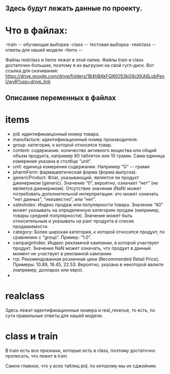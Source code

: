 ## Здесь будут лежать данные по проекту.

# Что в файлах:
-train -- обучающая выборка
-class -- тестовая выборка
-realclass -- ответы для нашей модели
-items -- 

Файлы realclass и items лежат в этой папке.
Файлы train и class достаточно большие, поэтому я их выгрузил на свой гугл-диск. Вот ссылка для скачивания: https://drive.google.com/drive/folders/1B4hBAkFQI6IO53kG9cXKA6LubPenUwyR?usp=drive_link

## Описание переменных в файлах

# items
- pid: идентификаицонный номер товара.
- manufacture: идентификационный номер производителя.
- group: категория, к которой относится товар.
- content: содержание. количество активного вещества или общий объем продукта, например 80 таблеток или 10 грамм. Сама единица измерения указана в столбце “unit”.
- unit: единица измерения содержания. Например "G" -- грамм
- pharmForm: фармацевтическая форма (форма выпуска).
- genericProduct: Флаг, указывающий, является ли продукт дженериком (generic). Значение “0”, вероятно, означает “нет” (не является дженериком). Отсутствие значения (NaN) может потребовать дополнительной интерпретации: это может означать “нет данных”, “неизвестно”, или “нет”.
- salesIndex: Индекс продаж или популярности товара. Значение “40” может указывать на определенную категорию продаж (например, товары средней популярности). Значение может быть относительным и указывать на ранг продукта в списке продаваемости.
- category: Более широкая категория, к которой относится продукт, по сравнению с “group”. Пример: “1.0”. 
- campaignIndex: Индекс рекламной кампании, в которой участвует продукт. Значение NaN может означать, что продукт в данный момент не участвует в рекламной кампании.
- rrp: Рекомендованная розничная цена (Recommended Retail Price). Примеры: 10.89, 16.45, 22.53. Вероятно, указана в некоторой валюте (например, долларах или евро).
- 
# realclass

Здесь лежат идентификационные номера и real_revenue, то есть, по сути правильные ответы для нашей модели.

# class и train

В train есть все признаки, которые есть в class, поэтому достаточно прописать, что лежит в train

Самое главное, что у всех таблиц pid, по которому мы их сджойним. 
